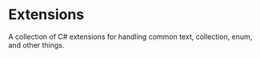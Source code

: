 Extensions
==========

A collection of C# extensions for handling common text, collection, enum, and other things.
